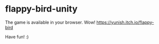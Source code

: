 # flappy-bird-unity

The game is available in your browser. Wow!
https://yunish.itch.io/flappy-bird

Have fun! :)
